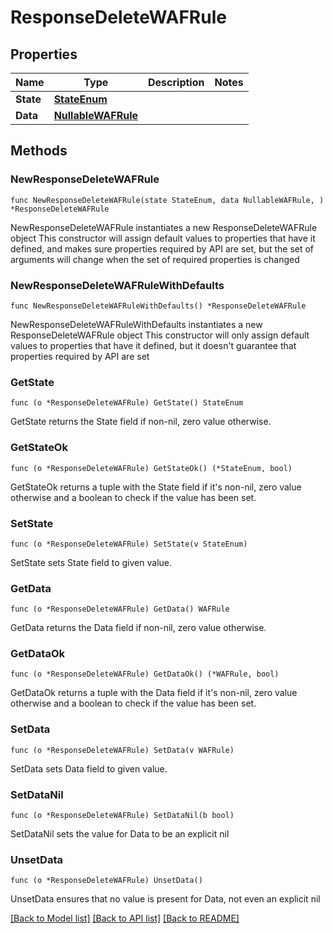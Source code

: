 # ResponseDeleteWAFRule

## Properties

Name | Type | Description | Notes
------------ | ------------- | ------------- | -------------
**State** | [**StateEnum**](StateEnum.md) |  | 
**Data** | [**NullableWAFRule**](WAFRule.md) |  | 

## Methods

### NewResponseDeleteWAFRule

`func NewResponseDeleteWAFRule(state StateEnum, data NullableWAFRule, ) *ResponseDeleteWAFRule`

NewResponseDeleteWAFRule instantiates a new ResponseDeleteWAFRule object
This constructor will assign default values to properties that have it defined,
and makes sure properties required by API are set, but the set of arguments
will change when the set of required properties is changed

### NewResponseDeleteWAFRuleWithDefaults

`func NewResponseDeleteWAFRuleWithDefaults() *ResponseDeleteWAFRule`

NewResponseDeleteWAFRuleWithDefaults instantiates a new ResponseDeleteWAFRule object
This constructor will only assign default values to properties that have it defined,
but it doesn't guarantee that properties required by API are set

### GetState

`func (o *ResponseDeleteWAFRule) GetState() StateEnum`

GetState returns the State field if non-nil, zero value otherwise.

### GetStateOk

`func (o *ResponseDeleteWAFRule) GetStateOk() (*StateEnum, bool)`

GetStateOk returns a tuple with the State field if it's non-nil, zero value otherwise
and a boolean to check if the value has been set.

### SetState

`func (o *ResponseDeleteWAFRule) SetState(v StateEnum)`

SetState sets State field to given value.


### GetData

`func (o *ResponseDeleteWAFRule) GetData() WAFRule`

GetData returns the Data field if non-nil, zero value otherwise.

### GetDataOk

`func (o *ResponseDeleteWAFRule) GetDataOk() (*WAFRule, bool)`

GetDataOk returns a tuple with the Data field if it's non-nil, zero value otherwise
and a boolean to check if the value has been set.

### SetData

`func (o *ResponseDeleteWAFRule) SetData(v WAFRule)`

SetData sets Data field to given value.


### SetDataNil

`func (o *ResponseDeleteWAFRule) SetDataNil(b bool)`

 SetDataNil sets the value for Data to be an explicit nil

### UnsetData
`func (o *ResponseDeleteWAFRule) UnsetData()`

UnsetData ensures that no value is present for Data, not even an explicit nil

[[Back to Model list]](../README.md#documentation-for-models) [[Back to API list]](../README.md#documentation-for-api-endpoints) [[Back to README]](../README.md)


